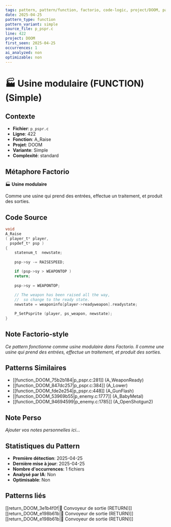 ```yaml
---
tags: pattern, pattern/function, factorio, code-logic, project/DOOM, pattern/variant/simple
date: 2025-04-25
pattern_type: function
pattern_variant: simple
source_file: p_pspr.c
line: 422
project: DOOM
first_seen: 2025-04-25
occurrences: 1
ai_analyzed: non
optimizable: non
---
```


# 🏭 Usine modulaire (FUNCTION) (Simple)

## Contexte
- **Fichier**: `p_pspr.c`
- **Ligne**: 422
- **Fonction**: A_Raise
- **Projet**: DOOM
- **Variante**: Simple
- **Complexité**: standard

## Métaphore Factorio
🏭 **Usine modulaire**

Comme une usine qui prend des entrées, effectue un traitement, et produit des sorties.

## Code Source
```c
void
A_Raise
( player_t*	player,
  pspdef_t*	psp )
{
    statenum_t	newstate;
	
    psp->sy -= RAISESPEED;

    if (psp->sy > WEAPONTOP )
	return;
    
    psp->sy = WEAPONTOP;
    
    // The weapon has been raised all the way,
    //  so change to the ready state.
    newstate = weaponinfo[player->readyweapon].readystate;

    P_SetPsprite (player, ps_weapon, newstate);
}
```

## Note Factorio-style
*Ce pattern fonctionne comme usine modulaire dans Factorio. Il comme une usine qui prend des entrées, effectue un traitement, et produit des sorties.*

## Patterns Similaires
- [[function_DOOM_75b2b184|p_pspr.c:281]] (A_WeaponReady)
- [[function_DOOM_847dc257|p_pspr.c:384]] (A_Lower)
- [[function_DOOM_fde2e254|p_pspr.c:448]] (A_GunFlash)
- [[function_DOOM_53969b55|p_enemy.c:1777]] (A_BabyMetal)
- [[function_DOOM_94694599|p_enemy.c:1785]] (A_OpenShotgun2)

## Note Perso
*Ajouter vos notes personnelles ici...*

## Statistiques du Pattern
- **Première détection**: 2025-04-25
- **Dernière mise à jour**: 2025-04-25
- **Nombre d'occurrences**: 1 fichiers
- **Analysé par IA**: Non
- **Optimisable**: Non

## Patterns liés
[[return_DOOM_3e1b4f0f|🚚 Convoyeur de sortie (RETURN)]]
[[return_DOOM_e198b61b|🚚 Convoyeur de sortie (RETURN)]]
[[return_DOOM_e198b61b|🚚 Convoyeur de sortie (RETURN)]]

